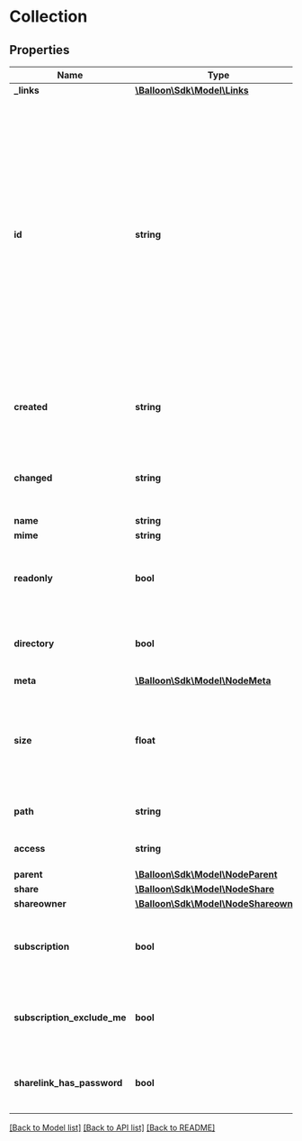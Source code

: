 # Collection

## Properties
Name | Type | Description | Notes
------------ | ------------- | ------------- | -------------
**_links** | [**\Balloon\Sdk\Model\Links**](Links.md) |  | [optional] 
**id** | **string** | Unique 12-byte resource identifier. Note this is a MongoDB ObjectId. The name is the standard resource identifier, the id only useful to verify that a given resource was completely recreated. An ID is immutable and will be created on the server. | [optional] 
**created** | **string** | ISO 8601 timestamp when the resource was created. | [optional] 
**changed** | **string** | ISO 8601 timestamp when the resource was changed. | [optional] 
**name** | **string** | Node name. | [optional] 
**mime** | **string** | Mimetype. | [optional] 
**readonly** | **bool** | Readonly only affects the content of the node but not metadata. | [optional] [default to false]
**directory** | **bool** | If node is of type Collection this flag is true. | [optional] [default to false]
**meta** | [**\Balloon\Sdk\Model\NodeMeta**](NodeMeta.md) |  | [optional] 
**size** | **float** | The size in bytes. If the node is of type collection the size is the number of child nodes. | [optional] 
**path** | **string** | The path abstraction of the node. | [optional] 
**access** | **string** | Access level. | [optional] [default to 'rw']
**parent** | [**\Balloon\Sdk\Model\NodeParent**](NodeParent.md) |  | [optional] 
**share** | [**\Balloon\Sdk\Model\NodeShare**](NodeShare.md) |  | [optional] 
**shareowner** | [**\Balloon\Sdk\Model\NodeShareowner**](NodeShareowner.md) |  | [optional] 
**subscription** | **bool** | Is true if the user has an active subscription on this node. | [optional] [default to false]
**subscription_exclude_me** | **bool** | Subscription excludes actions from the subscribed user itself. | [optional] [default to false]
**sharelink_has_password** | **bool** | Is true if the node has a protected public sharelink. | [optional] [default to false]

[[Back to Model list]](../README.md#documentation-for-models) [[Back to API list]](../README.md#documentation-for-api-endpoints) [[Back to README]](../README.md)


